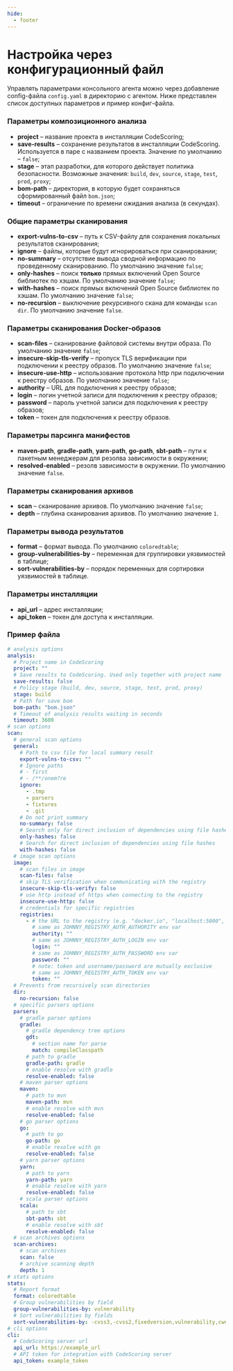 ```yaml
---
hide:
  - footer
---
```


# Настройка через конфигурационный файл

Управлять параметрами консольного агента можно через добавление config-файла `config.yaml` в директорию с агентом. Ниже представлен список доступных параметров и пример конфиг-файла.

### Параметры композиционного анализа

- **project** – название проекта в инсталляции CodeScoring;
- **save-results** – сохранение результатов в инсталляции CodeScoring. Используется в паре с названием проекта. Значение по умолчанию – `false`;
- **stage** – этап разработки, для которого действует политика безопасности. Возможные значения: `build`, `dev`, `source`, `stage`, `test`, `prod`, `proxy`;
- **bom-path** – директория, в которую будет сохраняться сформированный файл `bom.json`;
- **timeout** – ограничение по времени ожидания анализа (в секундах).

### Общие параметры сканирования

- **export-vulns-to-csv** – путь к CSV-файлу для сохранения локальных результатов сканирования;
- **ignore** – файлы, которые будут игнорироваться при сканировании;
- **no-summary** – отсутствие вывода сводной информацию по проведенному сканированию. По умолчанию значение `false`;
- **only-hashes** – поиск **только** прямых включений Open Source библиотек по хэшам. По умолчанию значение `false`;
- **with-hashes** – поиск прямых включений Open Source библиотек по хэшам. По умолчанию значение `false`;
- **no-recursion** – выключение рекурсивного скана для команды `scan dir`. По умолчанию значение `false`.

### Параметры сканирования Docker-образов

- **scan-files** – сканирование файловой системы внутри образа. По умолчанию значение `false`;
- **insecure-skip-tls-verify** –  пропуск TLS верификации при подключении к реестру образов. По умолчанию значение `false`;
- **insecure-use-http** – использование протокола http при подключении к реестру образов. По умолчанию значение `false`;
- **authority** – URL для подключения к реестру образов;
- **login** – логин учетной записи для подключения к реестру образов;
- **password** – пароль учетной записи для подключения к реестру образов;
- **token** – токен для подключения к реестру образов. 

### Параметры парсинга манифестов

- **maven-path**, **gradle-path**, **yarn-path**, **go-path**, **sbt-path** – пути к пакетным менеджерам для резолва зависимости в окружении;
- **resolved-enabled** – резолв зависимости в окружении. По умолчанию значение `false`.

### Параметры сканирования архивов

- **scan** – сканирование архивов. По умолчанию значение `false`;
- **depth** – глубина сканирования архивов. По умолчанию значение `1`.

### Параметры вывода результатов

- **format** – формат вывода. По умолчанию `coloredtable`;
- **group-vulnerabilities-by** – переменная для группировки уязвимостей в таблице;
- **sort-vulnerabilities-by** – порядок переменных для сортировки уязвимостей в таблице.

### Параметры инсталляции

- **api_url** – адрес инсталляции;
- **api_token** – токен для доступа к инсталляции.

### Пример файла

```yaml
# analysis options
analysis:
  #	Project name in CodeScoring
  project: ""
  # Save results to CodeScoring. Used only together with project name
  save-results: false
  # Policy stage (build, dev, source, stage, test, prod, proxy)
  stage: build
  # Path for save bom
  bom-path: "bom.json"
  # Timeout of analysis results waiting in seconds
  timeout: 3600
# scan options
scan:
  # general scan options
  general:
    # Path to csv file for local summary result
    export-vulns-to-csv: ""
    # Ignore paths
    # - first
    # - /**/onem?re
    ignore:
      - .tmp
      - parsers
      - fixtures
      - .git
    # Do not print summary
    no-summary: false
    # Search only for direct inclusion of dependencies using file hashes
    only-hashes: false
    # Search for direct inclusion of dependencies using file hashes
    with-hashes: false
  # image scan options
  image:
    # scan files in image
    scan-files: false
    # skip TLS verification when communicating with the registry
    insecure-skip-tls-verify: false
    # use http instead of https when connecting to the registry
    insecure-use-http: false
    # credentials for specific registries
    registries:
      - # the URL to the registry (e.g. "docker.io", "localhost:5000", etc.)
        # same as JOHNNY_REGISTRY_AUTH_AUTHORITY env var
        authority: ""
        # same as JOHNNY_REGISTRY_AUTH_LOGIN env var
        login: ""
        # same as JOHNNY_REGISTRY_AUTH_PASSWORD env var
        password: ""
        # note: token and username/password are mutually exclusive
        # same as JOHNNY_REGISTRY_AUTH_TOKEN env var
        token: ""
  # Prevents from recursively scan directories
  dir:
    no-recursion: false
  # specific parsers options
  parsers:
    # gradle parser options
    gradle:
      # gradle dependency tree options
      gdt:
        # section name for parse
        match: compileClasspath
      # path to gradle
      gradle-path: gradle
      # enable resolve with gradle
      resolve-enabled: false
    # maven parser options
    maven:
      # path to mvn
      maven-path: mvn
      # enable resolve with mvn
      resolve-enabled: false
    # go parser options
    go:
      # path to go
      go-path: go
      # enable resolve with go
      resolve-enabled: false
    # yarn parser options
    yarn:
      # path to yarn
      yarn-path: yarn
      # enable resolve with yarn
      resolve-enabled: false
    # scala parser options
    scala:
      # path to sbt
      sbt-path: sbt
      # enable resolve with sbt
      resolve-enabled: false
  # scan archives options
  scan-archives:
    # scan archives
    scan: false
    # archive scanning depth
    depth: 1
# stats options
stats:
  # Report format
  format: coloredtable
  # Group vulnerabilities by field
  group-vulnerabilities-by: vulnerability
  # Sort vulnerabilities by fields
  sort-vulnerabilities-by: -cvss3,-cvss2,fixedversion,vulnerability,cwes,links,affect
# cli options
cli:
  # CodeScoring server url
  api_url: https://example_url
  # API token for integration with CodeScoring server
  api_token: example_token
```